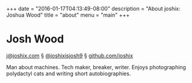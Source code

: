 +++
date = "2016-01-17T04:13:49-08:00"
description = "About joshix: Joshua Wood"
title = "about"
menu = "main"
+++

# Josh Wood

<j@joshix.com> § [@joshixisjosh9][jxtwitter] § [github.com/joshix][jxgithub]

Man about machines. Tech maker, breaker, writer. Enjoys photographing
polydactyl cats and writing short autobiographies.

[jxgithub]: https://github.com/joshix/
[jxtwitter]: https://twitter.com/joshixisjosh9
<!--more-->
